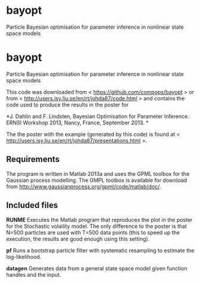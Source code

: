 bayopt
======

Particle Bayesian optimisation for parameter inference in nonlinear state space models

bayopt
=====

Particle Bayesian optimisation for parameter inference in nonlinear state space models

This code was downloaded from < https://github.com/compops/bayopt > or from < http://users.isy.liu.se/en/rt/johda87/code.html > and contains the code used to produce the results in the poster for

*J. Dahlin and F. Lindsten,
Bayesian Optimisation for Parameter Inference.
ERNSI Workshop 2013,
Nancy, France, September 2013.
*

The the poster with the example (generated by this code) is found at < http://users.isy.liu.se/en/rt/johda87/presentations.html >.

Requirements
--------------
The program is written in Matlab 2013a and uses the GPML toolbox for the Gaussian process modelling. The GMPL toolbox is available for download from http://www.gaussianprocess.org/gpml/code/matlab/doc/.


Included files
--------------

**RUNME**
Executes the Matlab program that reproduces the plot in the poster for the Stochastic volaility model. The only difference to the poster is that N=500 particles are used with T=500 data points (this to speed up the execution, the results are good enough using this setting).

**pf**
Runs a bootstrap particle filter with systematic resampling to estimate the log-likelihood.

**datagen**
Generates data from a general state space model given function handles and the input.
